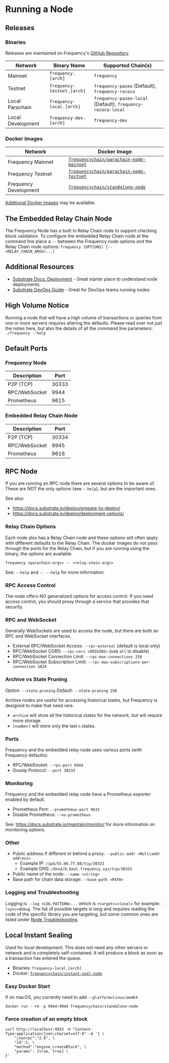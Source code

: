# Running a Node

## Releases

### Binaries

Releases are maintained on Frequency's [GitHub Repository](https://github.com/LibertyDSNP/frequency/releases).

| Network           | Binary Name                | Supported Chain(s)                                          |
| ----------------- | -------------------------- | ----------------------------------------------------------- |
| Mainnet           | `frequency.[arch]`         | `frequency`                                                 |
| Testnet           | `frequency-testnet.[arch]` | `frequency-paseo` (Default), `frequency-rococo`             |
| Local Parachain   | `frequency-local.[arch]`   | `frequency-paseo-local` (Default), `frequency-rococo-local` |
| Local Development | `frequency-dev.[arch]`     | `frequency-dev`                                             |

### Docker Images

| Network               | Docker Image                                                                                              |
| --------------------- | --------------------------------------------------------------------------------------------------------- |
| Frequency Mainnet     | [`frequencychain/parachain-node-mainnet`](https://hub.docker.com/r/frequencychain/parachain-node-mainnet) |
| Frequency Testnet     | [`frequencychain/parachain-node-testnet`](https://hub.docker.com/r/frequencychain/parachain-node-testnet) |
| Frequency Development | [`frequencychain/standalone-node`](https://hub.docker.com/r/frequencychain/standalone-node)               |

[Additional Docker images](https://hub.docker.com/u/frequencychain) may be available.

## The Embedded Relay Chain Node

The Frequency Node has a built in Relay Chain node to support checking block validation.
To configure the embedded Relay Chain node at the command line place a `--` between the Frequency node options and the Relay Chain node options: `frequency [OPTIONS] [-- <RELAY_CHAIN_ARGS>...]`

## Additional Resources

- [Substrate Docs: Deployment](https://docs.substrate.io/deploy/) - Great starter place to understand node deployments
- [Substrate DevOps Guide](https://paritytech.github.io/devops-guide/) - Great for DevOps teams running nodes

## High Volume Notice

Running a node that will have a high volume of transactions or queries from one or more servers requires altering the defaults.
Please read over not just the notes here, but also the details of all the command line parameters: `./frequency --help`

## Default Ports

### Frequency Node

| Description   | Port  |
| ------------- | ----- |
| P2P (TCP)     | 30333 |
| RPC/WebSocket | 9944  |
| Prometheus    | 9615  |

### Embedded Relay Chain Node

| Description   | Port  |
| ------------- | ----- |
| P2P (TCP)     | 30334 |
| RPC/WebSocket | 9945  |
| Prometheus    | 9616  |

## RPC Node

If you are running an RPC node there are several options to be aware of.
These are NOT the only options (see `--help`), but are the important ones.

See also:

- https://docs.substrate.io/deploy/prepare-to-deploy/
- https://docs.substrate.io/deploy/deployment-options/

### Relay Chain Options

Each node also has a Relay Chain node and these options will often apply with different defaults to the Relay Chain.
The docker images do not pass through the ports for the Relay Chain, but if you are running using the binary, the options are available.

`frequency <parachain-args> -- <relay-chain-args>`

See: `--help` and `-- --help` for more information.

### RPC Access Control

The node offers NO generalized options for access control.
If you need access control, you should proxy through a service that provides that security.

### RPC and WebSocket

Generally WebSockets are used to access the node, but there are both an RPC and WebSocket interfaces.

- External RPC/WebSocket Access: `--rpc-external` (default is local only)
- RPC/WebSocket CORS: `--rpc-cors <ORIGINS>` (use `all` to disable)
- RPC/WebSocket Connection Limit: `--rpc-max-connections 250`
- RPC/WebSocket Subscription Limit: `--rpc-max-subscriptions-per-connection 1024`

### Archive vs State Pruning

_Option_: `--state-pruning`
_Default_: `--state-pruning 256`

Archive nodes are useful for accessing historical states, but Frequency is designed to make that need rare.

- `archive` will store all the historical states for the network, but will require more storage.
- `[number]` will store only the last `n` states.

### Ports

Frequency and the embedded relay node uses various ports (with Frequency defaults):

- RPC/WebSocket: `--rpc-port 9944`
- Gossip Protocol: `--port 30333`

### Monitoring

Frequency and the embedded relay node have a Prometheus exporter enabled by default.

- Prometheus Port: `--prometheus-port 9615`
- Disable Prometheus: `--no-prometheus`

See: https://docs.substrate.io/maintain/monitor/ for more information on monitoring options.

### Other

- Public address if different or behind a proxy: `--public-addr <Multiaddr address>`
  - Example IP: `/ip4/55.66.77.88/tcp/30333`
  - Example DNS: `/dns4/0.boot.frequency.xyz/tcp/30333`
- Public name of the node: `--name <string>`
- Base path for chain data storage: `--base-path <PATH>`

### Logging and Troubleshooting

Logging is `--log <LOG_PATTERN>...` which is `<target>=<level>` for example: `-lsync=debug`.
The list of possible targets is long and requires reading the code of the specific library you are targeting, but some common ones are listed under [Node Troubleshooting](./Troubleshooting.md).

## Local Instant Sealing

Used for local development.
This does not need any other servers or network and is completely self-contained.
It will produce a block as soon as a transaction has entered the queue.

- Binaries: `frequency-local.[arch]`
- Docker: [`frequencychain/instant-seal-node`](https://hub.docker.com/r/frequencychain/instant-seal-node)

### Easy Docker Start

If on macOS, you currently need to add `--platform=linux/amd64`

```
docker run --rm -p 9944:9944 frequencychain/standalone-node
```

### Force creation of an empty block

```
curl http://localhost:9933 -H "Content-Type:application/json;charset=utf-8" -d '{ \
    "jsonrpc":"2.0", \
    "id":1, \
    "method":"engine_createBlock", \
    "params": [true, true] \
}'
```

